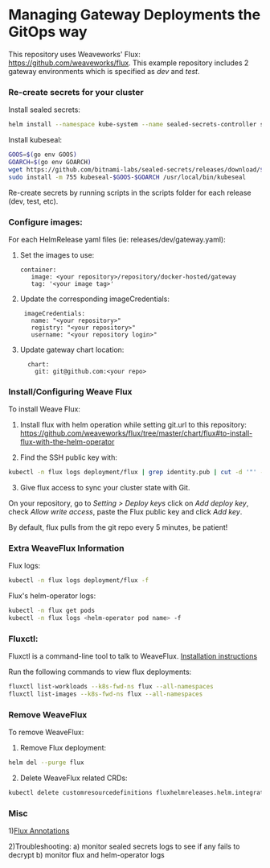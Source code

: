 # Managing Gateway Deployments the GitOps way

This repository uses Weaveworks' Flux: https://github.com/weaveworks/flux. This example repository includes 2 gateway environments which is specified as _dev_ and _test_.

### Re-create secrets for your cluster

Install sealed secrets:
```bash
helm install --namespace kube-system --name sealed-secrets-controller stable/sealed-secrets

```

Install kubeseal:
```bash
GOOS=$(go env GOOS)
GOARCH=$(go env GOARCH)
wget https://github.com/bitnami-labs/sealed-secrets/releases/download/$release/kubeseal-$GOOS-$GOARCH
sudo install -m 755 kubeseal-$GOOS-$GOARCH /usr/local/bin/kubeseal

```

Re-create secrets by running scripts in the scripts folder for each release (dev, test, etc).

### Configure images:
For each HelmRelease yaml files (ie: releases/dev/gateway.yaml):
1) Set the images to use:
   ```helmyaml
   container:
      image: <your repository>/repository/docker-hosted/gateway
      tag: '<your image tag>'
   ```
2) Update the corresponding imageCredentials:
   ```helmyaml
    imageCredentials:
      name: "<your repository>"
      registry: "<your repository>"
      username: "<your repository login>"
   ```
3) Update gateway chart location:
   ```helmyaml
     chart:
       git: git@github.com:<your repo>
   ```

### Install/Configuring Weave Flux

To install Weave Flux:

1) Install flux with helm operation while setting git.url to this repository: https://github.com/weaveworks/flux/tree/master/chart/flux#to-install-flux-with-the-helm-operator 

2) Find the SSH public key with:

```bash
kubectl -n flux logs deployment/flux | grep identity.pub | cut -d '"' -f2
```

3) Give flux access to sync your cluster state with Git.

On your repository, go to _Setting > Deploy keys_ click on _Add deploy key_, check _Allow write access_, paste the Flux public key and click _Add key_.

By default, flux pulls from the git repo every 5 minutes, be patient!

### Extra WeaveFlux Information

Flux logs:
```bash
kubectl -n flux logs deployment/flux -f
```
Flux's helm-operator logs:
```bash
kubectl -n flux get pods 
kubectl -n flux logs <helm-operator pod name> -f

```

### Fluxctl: 
Fluxctl is a command-line tool to talk to WeaveFlux. 
[Installation instructions](https://github.com/weaveworks/flux/blob/master/site/fluxctl.md)

Run the following commands to view flux deployments:
```bash
fluxctl list-workloads --k8s-fwd-ns flux --all-namespaces
fluxctl list-images --k8s-fwd-ns flux --all-namespaces
```

### Remove WeaveFlux

To remove WeaveFlux:

1) Remove Flux deployment:
```bash
helm del --purge flux
```

2) Delete WeaveFlux related CRDs:
```bash
kubectl delete customresourcedefinitions fluxhelmreleases.helm.integrations.flux.weave.works helmreleases.flux.weave.works
```

### Misc

1)[Flux Annotations](https://github.com/weaveworks/flux/blob/036221706f3ffdeb215a3a037b97573b7cf17008/site/fluxctl.md#using-annotations)

2)Troubleshooting:
  a) monitor sealed secrets logs to see if any fails to decrypt
  b) monitor flux and helm-operator logs 

